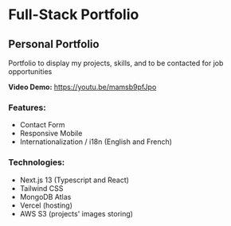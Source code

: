 # Full-Stack Portfolio
## Personal Portfolio
Portfolio to display my projects, skills, and to be contacted for job opportunities

**Video Demo:** https://youtu.be/mamsb9pfJpo

### Features:
- Contact Form
- Responsive Mobile
- Internationalization / i18n (English and French)

### Technologies:
- Next.js 13 (Typescript and React)
- Tailwind CSS
- MongoDB Atlas
- Vercel (hosting)
- AWS S3 (projects' images storing)
